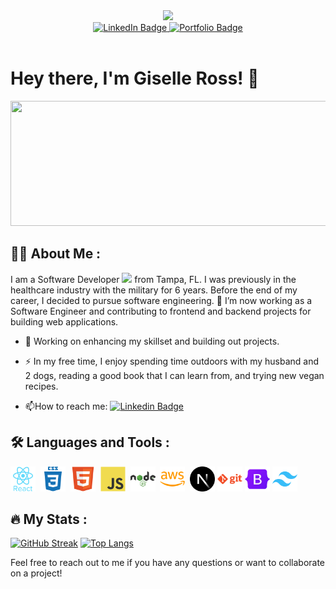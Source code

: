 <div id="header" align="center">
  <img src="https://media.giphy.com/media/v1.Y2lkPTc5MGI3NjExNjVvOTh1Zmhwc21mMjZ3aWh0MWV2YTNzNmN4am96ZDhob2ZsdGE0OSZlcD12MV9pbnRlcm5hbF9naWZfYnlfaWQmY3Q9Zw/TdjQAgDIkRsYm1HUbt/giphy.gif" width="200"/>
  <div id="badges">
  <a href="https://www.linkedin.com/in/gisellerosstech/">
    <img src="https://img.shields.io/badge/LinkedIn-blue?style=for-the-badge&logo=linkedin&logoColor=white" alt="LinkedIn Badge"/>
  </a>
<a href="https://giselle-portfolio.vercel.app/">
    <img src="https://img.shields.io/badge/Portfolio-pink?style=for-the-badge&logo=portfolio&logoColor=white" alt="Portfolio Badge"/>
  </a>
</div>
  <img src="https://komarev.com/ghpvc/?username=giselleRoss&style=flat-square&color=blue" alt=""/>
</div>

# Hey there, I'm Giselle Ross! 👋
<div align="center">
  <img src="https://media.giphy.com/media/v1.Y2lkPTc5MGI3NjExZjE3a3p5YjNpc24zajI4eDUzZ2RrZW1zdmhnenhycGQ4cWxuYW9yOCZlcD12MV9pbnRlcm5hbF9naWZfYnlfaWQmY3Q9Zw/QHLBmZ2Xmdvgc/giphy.gif" width="600" height="200"/>
</div>

## :woman_technologist: About Me :

I am a Software Developer <img src="https://media.giphy.com/media/WUlplcMpOCEmTGBtBW/giphy.gif" width="30"> from Tampa, FL. I was previously in the healthcare industry with the military for 6 years. Before the end of my career, I decided to pursue software engineering. :telescope: I’m now working as a Software Engineer and contributing to frontend and backend projects for building web applications.

- :seedling: Working on enhancing my skillset and building out projects.

- :zap: In my free time, I enjoy spending time outdoors with my husband and 2 dogs, reading a good book that I can learn from, and trying new vegan recipes. 

- :mailbox:How to reach me: [![Linkedin Badge](https://img.shields.io/badge/-GiselleRoss-blue?style=flat&logo=Linkedin&logoColor=white)](https://www.linkedin.com/in/gisellerosstech/)

## :hammer_and_wrench: Languages and Tools :
<div>
  <img src="https://github.com/devicons/devicon/blob/master/icons/react/react-original-wordmark.svg" title="React" alt="React" width="40" height="40"/>&nbsp;
  <img src="https://github.com/devicons/devicon/blob/master/icons/css3/css3-plain-wordmark.svg"  title="CSS3" alt="CSS" width="40" height="40"/>&nbsp;
  <img src="https://github.com/devicons/devicon/blob/master/icons/html5/html5-original.svg" title="HTML5" alt="HTML" width="40" height="40"/>&nbsp;
  <img src="https://github.com/devicons/devicon/blob/master/icons/javascript/javascript-original.svg" title="JavaScript" alt="JavaScript" width="40" height="40"/>&nbsp;
  <img src="https://github.com/devicons/devicon/blob/master/icons/nodejs/nodejs-original-wordmark.svg" title="NodeJS" alt="NodeJS" width="40" height="40"/>&nbsp;
  <img src="https://github.com/devicons/devicon/blob/master/icons/amazonwebservices/amazonwebservices-plain-wordmark.svg" title="AWS" alt="AWS" width="40" height="40"/>&nbsp;
  <img src="https://github.com/devicons/devicon/blob/master/icons/nextjs/nextjs-original.svg" title="Nextjs" **alt="Nextjs" width="40" height="40"/>
  <img src="https://github.com/devicons/devicon/blob/master/icons/git/git-plain-wordmark.svg" title="Git" **alt="Git" width="40" height="40"/>
  <img src="https://github.com/devicons/devicon/blob/master/icons/bootstrap/bootstrap-original.svg" title="Bootstrap" **alt="Bootstrap" width="40" height="40"/>
  <img src="https://github.com/devicons/devicon/blob/master/icons/tailwindcss/tailwindcss-original.svg" title="TailwindCSS" **alt="Tailwindcss" width="40" height="40"/>
</div>

## :fire: My Stats :

[![GitHub Streak](https://github-readme-streak-stats.herokuapp.com?user=giselleRoss&theme=buefy)](https://git.io/streak-stats)   [![Top Langs](https://github-readme-stats.vercel.app/api/top-langs/?username=giselleRoss)](https://github.com/anuraghazra/github-readme-stats)


Feel free to reach out to me if you have any questions or want to collaborate on a project!

<!---
giselleRoss/giselleRoss is a ✨ special ✨ repository because its `README.md` (this file) appears on your GitHub profile.
You can click the Preview link to take a look at your changes.
--->
